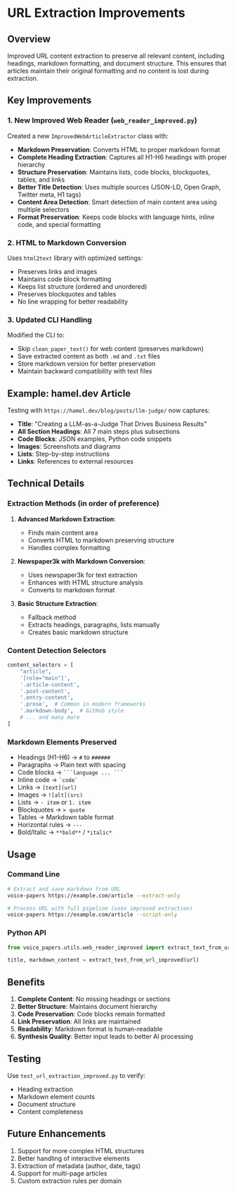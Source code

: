 # URL Extraction Improvements

## Overview

Improved URL content extraction to preserve all relevant content, including headings, markdown formatting, and document structure. This ensures that articles maintain their original formatting and no content is lost during extraction.

## Key Improvements

### 1. New Improved Web Reader (`web_reader_improved.py`)

Created a new `ImprovedWebArticleExtractor` class with:

- **Markdown Preservation**: Converts HTML to proper markdown format
- **Complete Heading Extraction**: Captures all H1-H6 headings with proper hierarchy
- **Structure Preservation**: Maintains lists, code blocks, blockquotes, tables, and links
- **Better Title Detection**: Uses multiple sources (JSON-LD, Open Graph, Twitter meta, H1 tags)
- **Content Area Detection**: Smart detection of main content area using multiple selectors
- **Format Preservation**: Keeps code blocks with language hints, inline code, and special formatting

### 2. HTML to Markdown Conversion

Uses `html2text` library with optimized settings:
- Preserves links and images
- Maintains code block formatting
- Keeps list structure (ordered and unordered)
- Preserves blockquotes and tables
- No line wrapping for better readability

### 3. Updated CLI Handling

Modified the CLI to:
- Skip `clean_paper_text()` for web content (preserves markdown)
- Save extracted content as both `.md` and `.txt` files
- Store markdown version for better preservation
- Maintain backward compatibility with text files

## Example: hamel.dev Article

Testing with `https://hamel.dev/blog/posts/llm-judge/` now captures:

- **Title**: "Creating a LLM-as-a-Judge That Drives Business Results"
- **All Section Headings**: All 7 main steps plus subsections
- **Code Blocks**: JSON examples, Python code snippets
- **Images**: Screenshots and diagrams
- **Lists**: Step-by-step instructions
- **Links**: References to external resources

## Technical Details

### Extraction Methods (in order of preference)

1. **Advanced Markdown Extraction**: 
   - Finds main content area
   - Converts HTML to markdown preserving structure
   - Handles complex formatting

2. **Newspaper3k with Markdown Conversion**:
   - Uses newspaper3k for text extraction
   - Enhances with HTML structure analysis
   - Converts to markdown format

3. **Basic Structure Extraction**:
   - Fallback method
   - Extracts headings, paragraphs, lists manually
   - Creates basic markdown structure

### Content Detection Selectors

```python
content_selectors = [
    "article",
    '[role="main"]',
    '.article-content',
    '.post-content',
    '.entry-content',
    '.prose',  # Common in modern frameworks
    '.markdown-body',  # GitHub style
    # ... and many more
]
```

### Markdown Elements Preserved

- Headings (H1-H6) → `#` to `######`
- Paragraphs → Plain text with spacing
- Code blocks → ` ```language ... ``` `
- Inline code → `` `code` ``
- Links → `[text](url)`
- Images → `![alt](src)`
- Lists → `- item` or `1. item`
- Blockquotes → `> quote`
- Tables → Markdown table format
- Horizontal rules → `---`
- Bold/Italic → `**bold**` / `*italic*`

## Usage

### Command Line

```bash
# Extract and save markdown from URL
voice-papers https://example.com/article --extract-only

# Process URL with full pipeline (uses improved extraction)
voice-papers https://example.com/article --script-only
```

### Python API

```python
from voice_papers.utils.web_reader_improved import extract_text_from_url_improved

title, markdown_content = extract_text_from_url_improved(url)
```

## Benefits

1. **Complete Content**: No missing headings or sections
2. **Better Structure**: Maintains document hierarchy
3. **Code Preservation**: Code blocks remain formatted
4. **Link Preservation**: All links are maintained
5. **Readability**: Markdown format is human-readable
6. **Synthesis Quality**: Better input leads to better AI processing

## Testing

Use `test_url_extraction_improved.py` to verify:
- Heading extraction
- Markdown element counts
- Document structure
- Content completeness

## Future Enhancements

1. Support for more complex HTML structures
2. Better handling of interactive elements
3. Extraction of metadata (author, date, tags)
4. Support for multi-page articles
5. Custom extraction rules per domain